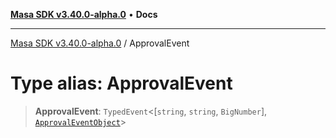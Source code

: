 [**Masa SDK v3.40.0-alpha.0**](../README.md) • **Docs**

***

[Masa SDK v3.40.0-alpha.0](../globals.md) / ApprovalEvent

# Type alias: ApprovalEvent

> **ApprovalEvent**: `TypedEvent`\<[`string`, `string`, `BigNumber`], [`ApprovalEventObject`](../interfaces/ApprovalEventObject.md)\>
